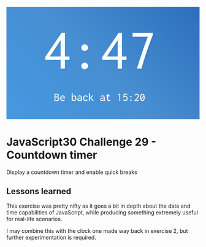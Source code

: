 ![JS29](js29.png)
# JavaScript30 Challenge 29 - Countdown timer
Display a countdown timer and enable quick breaks

## Lessons learned

This exercise was pretty nifty as it goes a bit in depth about the date and time capabilities of JavaScript, while producing something extremely useful for real-life scenarios.

I may combine this with the clock one made way back in exercise 2, but further experimentation is required.